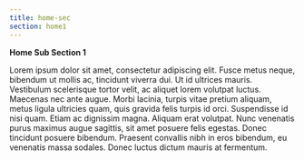 ```yaml
---
title: home-sec
section: home1
---
```

**Home Sub Section 1**

Lorem ipsum dolor sit amet, consectetur adipiscing elit. Fusce metus neque, bibendum ut mollis ac, tincidunt viverra dui. Ut id ultrices mauris. Vestibulum scelerisque tortor velit, ac aliquet lorem volutpat luctus. Maecenas nec ante augue. Morbi lacinia, turpis vitae pretium aliquam, metus ligula ultricies quam, quis gravida felis turpis id orci. Suspendisse id nisi quam. Etiam ac dignissim magna. Aliquam erat volutpat. Nunc venenatis purus maximus augue sagittis, sit amet posuere felis egestas. Donec tincidunt posuere bibendum. Praesent convallis nibh in eros bibendum, eu venenatis massa sodales. Donec luctus dictum mauris at fermentum.
